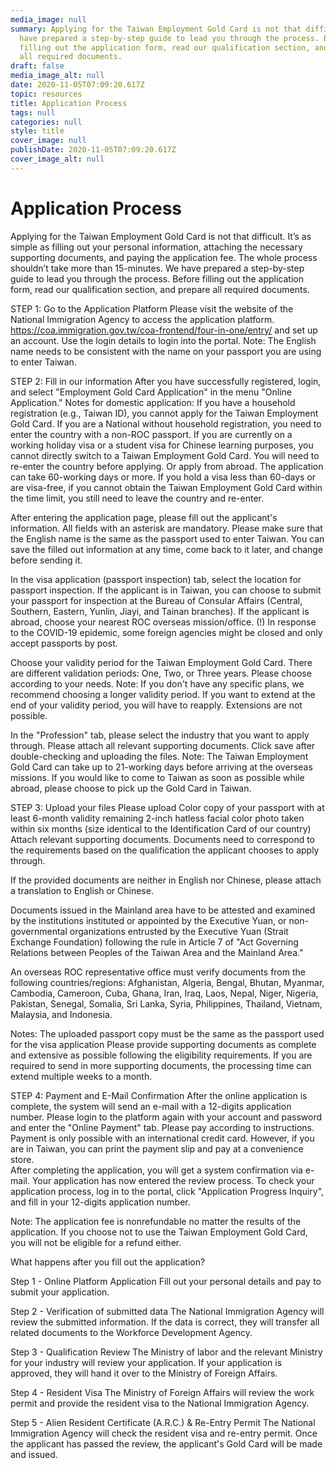 ```yaml
---
media_image: null
summary: Applying for the Taiwan Employment Gold Card is not that difficult. We
  have prepared a step-by-step guide to lead you through the process. Before
  filling out the application form, read our qualification section, and prepare
  all required documents.
draft: false
media_image_alt: null
date: 2020-11-05T07:09:20.617Z
topic: resources
title: Application Process
tags: null
categories: null
style: title
cover_image: null
publishDate: 2020-11-05T07:09:20.617Z
cover_image_alt: null
---
```

# Application Process

Applying for the Taiwan Employment Gold Card is not that difficult. It’s as simple as filling out your personal information, attaching the necessary supporting documents, and paying the application fee. The whole process shouldn’t take more than 15-minutes. 
We have prepared a step-by-step guide to lead you through the process. Before filling out the application form, read our qualification section, and prepare all required documents. 

STEP 1: Go to the Application Platform
Please visit the website of the National Immigration Agency to access the application platform. https://coa.immigration.gov.tw/coa-frontend/four-in-one/entry/ and set up an account. Use the login details to login into the portal. 
Note: The English name needs to be consistent with the name on your passport you are using to enter Taiwan.

STEP 2: Fill in our information
After you have successfully registered, login, and select "Employment Gold Card Application" in the menu "Online Application." 
Notes for domestic application: 
If you have a household registration (e.g., Taiwan ID), you cannot apply for the Taiwan Employment Gold Card. 
If you are a National without household registration, you need to enter the country with a non-ROC passport. 
If you are currently on a working holiday visa or a student visa for Chinese learning purposes, you cannot directly switch to a Taiwan Employment Gold Card. You will need to re-enter the country before applying. Or apply from abroad. 
The application can take 60-working days or more. If you hold a visa less than 60-days or are visa-free, if you cannot obtain the Taiwan Employment Gold Card within the time limit, you still need to leave the country and re-enter. 

After entering the application page, please fill out the applicant's information. All fields with an asterisk are mandatory. Please make sure that the English name is the same as the passport used to enter Taiwan. You can save the filled out information at any time, come back to it later, and change before sending it.

In the visa application (passport inspection) tab, select the location for passport inspection. 
If the applicant is in Taiwan, you can choose to submit your passport for inspection at the Bureau of Consular Affairs (Central, Southern, Eastern, Yunlin, Jiayi, and Tainan branches).
If the applicant is abroad, choose your nearest ROC overseas mission/office. (!) In response to the COVID-19 epidemic, some foreign agencies might be closed and only accept passports by post. 

Choose your validity period for the Taiwan Employment Gold Card. There are different validation periods: One, Two, or Three years. Please choose according to your needs. 
Note: If you don't have any specific plans, we recommend choosing a longer validity period. If you want to extend at the end of your validity period, you will have to reapply. Extensions are not possible. 

In the "Profession" tab, please select the industry that you want to apply through. Please attach all relevant supporting documents. Click save after double-checking and uploading the files. 
Note: The Taiwan Employment Gold Card can take up to 21-working days before arriving at the overseas missions. If you would like to come to Taiwan as soon as possible while abroad, please choose to pick up the Gold Card in Taiwan. 

STEP 3: Upload your files
Please upload 
Color copy of your passport with at least 6-month validity remaining 
2-inch hatless facial color photo taken within six months (size identical to the Identification Card of our country) 
Attach relevant supporting documents. Documents need to correspond to the requirements based on the qualification the applicant chooses to apply through. 

If the provided documents are neither in English nor Chinese, please attach a translation to English or Chinese. 

Documents issued in the Mainland area have to be attested and examined by the institutions instituted or appointed by the Executive Yuan, or non-governmental organizations entrusted by the Executive Yuan (Strait Exchange Foundation) following the rule in Article 7 of "Act Governing Relations between Peoples of the Taiwan Area and the Mainland Area."

An overseas ROC representative office must verify documents from the following countries/regions: Afghanistan, Algeria, Bengal, Bhutan, Myanmar, Cambodia, Cameroon, Cuba, Ghana, Iran, Iraq, Laos, Nepal, Niger, Nigeria, Pakistan, Senegal, Somalia, Sri Lanka, Syria, Philippines, Thailand, Vietnam, Malaysia, and Indonesia.

Notes: 
The uploaded passport copy must be the same as the passport used for the visa application
Please provide supporting documents as complete and extensive as possible following the eligibility requirements. If you are required to send in more supporting documents, the processing time can extend multiple weeks to a month.

STEP 4: Payment and E-Mail Confirmation
After the online application is complete, the system will send an e-mail with a 12-digits application number.
Please login to the platform again with your account and password and enter the "Online Payment" tab.
 Please pay according to instructions. Payment is only possible with an international credit card. However, if you are in Taiwan, you can print the payment slip and pay at a convenience store.\
After completing the application, you will get a system confirmation via e-mail. Your application has now entered the review process. 
To check your application process, log in to the portal, click "Application Progress Inquiry", and fill in your 12-digits application number. 

Note: The application fee is nonrefundable no matter the results of the application. If you choose not to use the Taiwan Employment Gold Card, you will not be eligible for a refund either. 

What happens after you fill out the application? 

Step 1 - Online Platform Application
Fill out your personal details and pay to submit your application. 

Step 2 - Verification of submitted data
The National Immigration Agency will review the submitted information. If the data is correct, they will transfer all related documents to the Workforce Development Agency.

Step 3 - Qualification Review
The Ministry of labor and the relevant Ministry for your industry will review your application. If your application is approved, they will hand it over to the Ministry of Foreign Affairs.

Step 4 - Resident Visa
The Ministry of Foreign Affairs will review the work permit and provide the resident visa to the National Immigration Agency.

Step 5 - Alien Resident Certificate (A.R.C.) & Re-Entry Permit
The National Immigration Agency will check the resident visa and re-entry permit. Once the applicant has passed the review, the applicant's Gold Card will be made and issued.